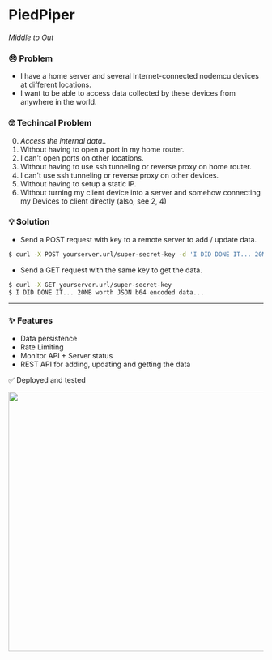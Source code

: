 # PiedPiper

_Middle to Out_

### 😠 Problem

- I have a home server and several Internet-connected nodemcu devices at different locations.
- I want to be able to access data collected by these devices from anywhere in the world.

### 🤓 Techincal Problem

0. _Access the internal data.._
1. Without having to open a port in my home router.
2. I can't open ports on other locations.
3. Without having to use ssh tunneling or reverse proxy on home router.
4. I can't use ssh tunneling or reverse proxy on other devices.
5. Without having to setup a static IP.
6. Without turning my client device into a server and somehow connecting my Devices to client directly (also, see 2, 4)

### 💡 Solution

- Send a POST request with key to a remote server to add / update data.

```sh
$ curl -X POST yourserver.url/super-secret-key -d 'I DID DONE IT... 20MB worth JSON b64 encoded data...'
```

- Send a GET request with the same key to get the data.

```sh
$ curl -X GET yourserver.url/super-secret-key
$ I DID DONE IT... 20MB worth JSON b64 encoded data...
```

---

### ✨ Features

- Data persistence
- Rate Limiting
- Monitor API + Server status
- REST API for adding, updating and getting the data


✅ Deployed and tested 

<img src="https://user-images.githubusercontent.com/43297314/209243866-d65139a9-43f3-499f-92ec-4e25269e0463.png" width="512">
